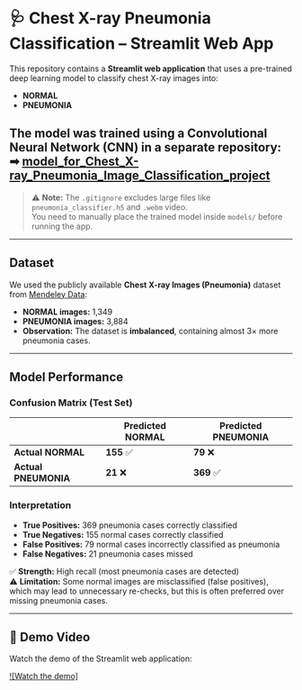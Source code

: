 # 🩺 Chest X-ray Pneumonia Classification – Streamlit Web App

This repository contains a **Streamlit web application** that uses a pre-trained deep learning model to classify chest X-ray images into:
- **NORMAL**
- **PNEUMONIA**

The model was trained using a Convolutional Neural Network (CNN) in a **separate repository**:  
➡ [model_for_Chest_X-ray_Pneumonia_Image_Classification_project](https://github.com/danyIkram/model_for_Chest_X-ray_Pneumonia_Image_Classification_project)
---

> ⚠️ **Note:** The `.gitignore` excludes large files like `pneumonia_classifier.h5` and `.webm` video.  
> You need to manually place the trained model inside `models/` before running the app.

---

## Dataset

We used the publicly available **Chest X-ray Images (Pneumonia)** dataset from [Mendeley Data](https://data.mendeley.com/datasets/rscbjbr9sj/2):

- **NORMAL images:** 1,349  
- **PNEUMONIA images:** 3,884  
- **Observation:** The dataset is **imbalanced**, containing almost 3× more pneumonia cases.

---

## Model Performance

### Confusion Matrix (Test Set)

|                | Predicted NORMAL | Predicted PNEUMONIA |
|----------------|----------------|---------------------|
| **Actual NORMAL**   | **155** ✅          | **79** ❌               |
| **Actual PNEUMONIA**| **21** ❌           | **369** ✅              |

### Interpretation
- **True Positives:** 369 pneumonia cases correctly classified  
- **True Negatives:** 155 normal cases correctly classified  
- **False Positives:** 79 normal cases incorrectly classified as pneumonia  
- **False Negatives:** 21 pneumonia cases missed  

✅ **Strength:** High recall (most pneumonia cases are detected)  
⚠️ **Limitation:** Some normal images are misclassified (false positives), which may lead to unnecessary re-checks, but this is often preferred over missing pneumonia cases.

---
## 🎥 Demo Video

Watch the demo of the Streamlit web application:

[![Watch the demo]](https://drive.google.com/uc?export=view&id=1MAKSVzQKty2Z_DfO3l_2NiAIlQOMGnJE)
